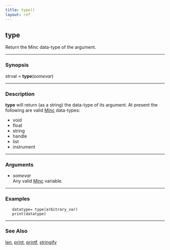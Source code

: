 ```yaml
---
title: type()
layout: ref
---
```


## type

Return the Minc data-type of the argument.

-----

### Synopsis

strval = **type**(*somevar*)

-----

### Description

**type** will return (as a string) the data-type of its argument. At
present the following are valid [Minc](Minc.html) data-types:

  - void
  - float
  - string
  - handle
  - list
  - instrument

-----

### Arguments

  - *somevar*  
    Any valid [Minc](Minc.html) variable.

-----

### Examples

``` 
   datatype= type(arbitrary_var)
   print(datatype)
```

-----

### See Also

[len](len.html), [print](print.html), [printf](printf.html),
[stringify](stringify.html)

